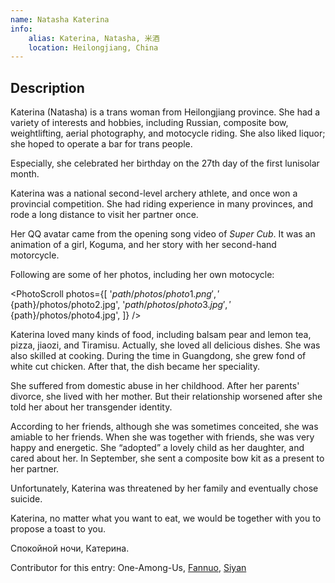 ```yaml
---
name: Natasha Katerina
info:
    alias: Katerina, Natasha, 米酒
    location: Heilongjiang, China
---
```


## Description

Katerina (Natasha) is a trans woman from Heilongjiang province. She had a variety of interests and hobbies, including Russian, composite bow, weightlifting, aerial photography, and motocycle riding.
She also liked liquor; she hoped to operate a bar for trans people.

Especially, she celebrated her birthday on the 27th day of the first lunisolar month.

Katerina was a national second-level archery athlete, and once won a provincial competition.
She had riding experience in many provinces, and rode a long distance to visit her partner once.

Her QQ avatar came from the opening song video of *Super Cub*. It was an animation of a girl, Koguma, and her story with her second-hand motorcycle.

Following are some of her photos, including her own motocycle:

<PhotoScroll photos={[
    '${path}/photos/photo1.png',
    '${path}/photos/photo2.jpg',
    '${path}/photos/photo3.jpg',
    '${path}/photos/photo4.jpg',
]} />

Katerina loved many kinds of food, including balsam pear and lemon tea, pizza, jiaozi, and Tiramisu.
Actually, she loved all delicious dishes.
She was also skilled at cooking.
During the time in Guangdong, she grew fond of white cut chicken.
After that, the dish became her speciality.

She suffered from domestic abuse in her childhood.
After her parents' divorce, she lived with her mother.
But their relationship worsened after she told her about her transgender identity.

According to her friends, although she was sometimes conceited, she was amiable to her friends.
When she was together with friends, she was very happy and energetic.
She “adopted” a lovely child as her daughter, and cared about her.
In September, she sent a composite bow kit as a present to her partner.

Unfortunately, Katerina was threatened by her family and eventually chose suicide.

Katerina, no matter what you want to eat, we would be together with you to propose a toast to you.

Спокойной ночи, Катерина.

Contributor for this entry: One-Among-Us, [Fannuo](https://twitter.com/VabfTvxPyfhtXgL), [Siyan](https://twitter.com/siyan_MTF)
